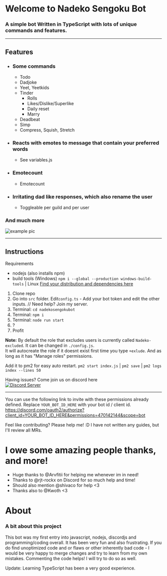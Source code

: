 #  Welcome to Nadeko Sengoku Bot

### A simple bot Written in TypeScript with lots of unique commands and features.
***
## Features
* ### Some commands
  * Todo
  * Dadjoke
  * Yeet, Yeetkids
  * Tinder
    * Rolls
    * Likes/Dislike/Superlike
    * Daily reset
    * Marry
  * Deadbeat
  * Simp
  * Compress, Squish, Stretch
* ### Reacts with emotes to message that contain your preferred words
  * See variables.js
* ### Emotecount
  * Emotecount
* ### Irritating dad like responses, which also rename the user
  * Toggleable per guild and per user
### And much more

<img src="https://i.imgur.com/WsMAKPB.png" title="example" alt="example pic"/>

***
## Instructions
Requirements
* nodejs (also installs npm)
* build tools (Windows) `npm i --global --production windows-build-tools` | Linux <a href="https://github.com/Automattic/node-canvas/wiki/Installation:-Fedora-and-other-RPM-based-distributions"> Find your distribution and dependencies here </a> 

1. Clone repo
1. Go into `src` folder. Edit`config.ts` - Add your bot token and edit the other inputs. // Need help? Join my server. 
1. Terminal: `cd nadekosengokubot`
1. Terminal: `npm i`
1. Terminal: `node run start`
1. ?
1. Profit

**Note:** 
By default the role that excludes users is currently called `Nadeko-excluded`. It can be changed in `./config.js`.              
It will autocreate the role if it doesnt exist first time you type `+exlude`. And as long as it has "Manage roles" permissions.  

Add it to pm2 for easy auto restart. 
`pm2 start index.js` |
`pm2 save` |
`pm2 logs index --lines 50` 

Having issues? Come join us on discord here                                                                                    
<a href="https://discord.gg/msNtTYV">
<img src="https://discordapp.com/api/guilds/414099963841216512/embed.png?style=banner2" title="Discord Server"/>
</a>
***
                                                         
You can use the following link to invite with these permissions already defined. Replace `YOUR_BOT_ID_HERE` with your bot id / client id.
https://discord.com/oauth2/authorize?client_id=YOUR_BOT_ID_HERE&permissions=470142144&scope=bot

Feel like contributing? Please help me! :D I have not written any guides, but I'll review all MRs.

# I owe some amazing people thanks, and more!
- Huge thanks to @Arvfitii for helping me whenever im in need!
- Thanks to @rjt-rockx on Discord for so much help and time!
- Should also mention @shivaco for help <3
- Thanks also to @Kwoth <3

# About
### A bit about this project
This bot was my first entry into javascript, nodejs, discordjs and programming/coding overall. It has been very fun and also frustrating. If you do find unoptimized code and or flaws or other inherently bad code - I would be very happy to merge changes and try to learn from my own mistakes. Commenting the code helps! I will try to do so as well.

Update: Learning TypeScript has been a very good experience.